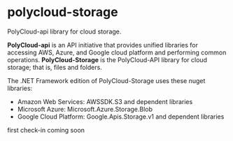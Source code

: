 # polycloud-storage
PolyCloud-api library for cloud storage.

__PolyCloud-api__ is an API initiative that provides unified libraries for accessing AWS, Azure, and Google cloud platform and performing common operations. __PolyCloud-Storage__ is the PolyCloud-API library for cloud storage; that is, files and folders.

The .NET Framework edition of PolyCloud-Storage uses these nuget libraries:

* Amazon Web Services: AWSSDK.S3 and dependent libraries
* Microsoft Azure: Microsoft.Azure.Storage.Blob
* Google Cloud Platform: Google.Apis.Storage.v1 and dependent libraries


first check-in coming soon
